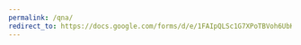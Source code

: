 ```yaml
---
permalink: /qna/
redirect_to: https://docs.google.com/forms/d/e/1FAIpQLSc1G7XPoTBVoh6UbKXOIV0sYNuCnNDSXeQrXnZKkxJSxmEbaw/viewform?usp=sf_link
---
```

